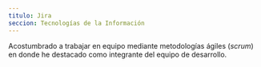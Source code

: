 ```yaml
---
titulo: Jira
seccion: Tecnologías de la Información
---
```


Acostumbrado a trabajar en equipo mediante metodologías ágiles (*scrum*) en donde he destacado como integrante del equipo de desarrollo.